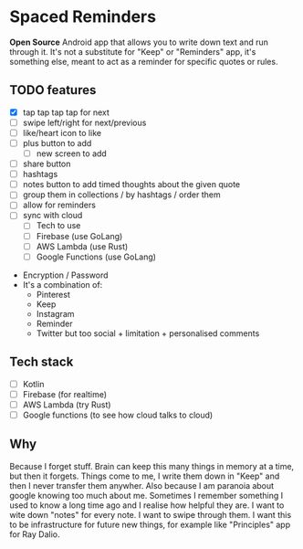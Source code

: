 # Spaced Reminders

**Open Source** Android app that allows you to write down text and run through it. It's not a substitute for "Keep" or "Reminders" app, it's something else, meant to act as a reminder for specific quotes or rules.

## TODO features

- [x] tap tap tap tap for next
- [ ] swipe left/right for next/previous
- [ ] like/heart icon to like
- [ ] plus button to add
  - [ ] new screen to add
- [ ] share button
- [ ] hashtags
- [ ] notes button to add timed thoughts about the given quote
- [ ] group them in collections / by hashtags / order them
- [ ] allow for reminders
- [ ] sync with cloud
  - [ ] Tech to use
  - [ ] Firebase (use GoLang)
  - [ ] AWS Lambda (use Rust)
  - [ ] Google Functions (use GoLang)
- Encryption / Password
- It's a combination of:
  - Pinterest
  - Keep
  - Instagram
  - Reminder
  - Twitter but too social + limitation + personalised comments

## Tech stack

- [ ] Kotlin
- [ ] Firebase (for realtime)
- [ ] AWS Lambda (try Rust)
- [ ] Google functions (to see how cloud talks to cloud)

## Why
Because I forget stuff. Brain can keep this many things in memory at a time, but then it forgets. Things come to me, I write them down in "Keep" and then I never transfer them anywher. Also because I am paranoia about google knowing too much about me. Sometimes I remember something I used to know a long time ago and I realise how helpful they are. I want to wite down "notes" for every note. I want to swipe through them. I want this to be infrastructure for future new things, for example like "Principles" app for Ray Dalio.